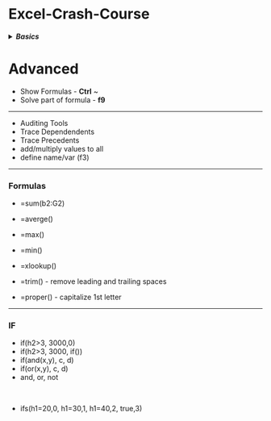 # Excel-Crash-Course

<details close>
  <summary><b><i>Basics </i></b></summary>

1. Quick Access Toolbar
2. Ribbon Menu
3. Shortcut Menu/ Mini Toolbar

Every **workbook**(file) has atleast one **worksheet**<br/>
Every worksheet has same no. of row and col<br/>
Numbers/formula/date are right aligned<br/>

* Fill Pointer
* Merge and center
* Insert/delete/hide/unhide
* Move/copy/cut
* pivot table
* Custom Data Types/ power BI
* Security
* Sharing/Tracking

### Date and Time

### Shortcuts
* Auto Sum - **alt =**
* Format Cells - **ctrl 1**
* Chart - **alt f1** / **alt f11**
* Edges - **Cntrl . **

</details>

# Advanced

* Show Formulas - **Ctrl** ~
* Solve part of formula - **f9**
<hr/>

* Auditing Tools
* Trace Dependendents
* Trace Precedents
* add/multiply values to all
* define name/var (f3)



<hr/>

### Formulas
* =sum(b2:G2)
* =averge()
* =max()
* =min()

* =xlookup()

* =trim() - remove leading and trailing spaces
* =proper() - capitalize 1st letter

<hr/>

### IF
* if(h2>3, 3000,0)
* if(h2>3, 3000, if())
* if(and(x,y), c, d)
* if(or(x,y), c, d)
* and, or, not

<br/>

*  ifs(h1=20,0, h1=30,1, h1=40,2, true,3)

